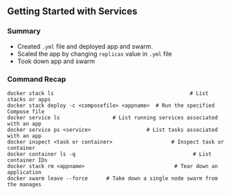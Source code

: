 ## Getting Started with Services

### Summary


* Created `.yml` file and deployed app and swarm.
* Scaled the app by changing `replicas` value in `.yml` file
* Took down app and swarm


### Command Recap
```
docker stack ls                                            # List stacks or apps
docker stack deploy -c <composefile> <appname>  # Run the specified Compose file
docker service ls                 # List running services associated with an app
docker service ps <service>                  # List tasks associated with an app
docker inspect <task or container>                   # Inspect task or container
docker container ls -q                                      # List container IDs
docker stack rm <appname>                             # Tear down an application
docker swarm leave --force      # Take down a single node swarm from the manages
```


